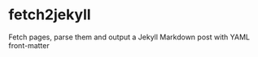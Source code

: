 fetch2jekyll
============

Fetch pages, parse them and output a Jekyll Markdown post with YAML front-matter
